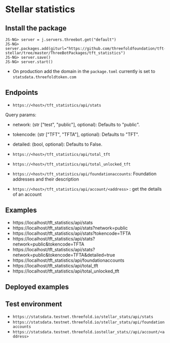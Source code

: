 # Stellar statistics

## Install the package

```python3
JS-NG> server = j.servers.threebot.get("default")
JS-NG> server.packages.add(giturl="https://github.com/threefoldfoundation/tft-stellar/tree/master/ThreeBotPackages/tft_statistics")
JS-NG> server.save()
JS-NG> server.start()
```

- On production add the domain in the `package.toml` currently is set to `statsdata.threefoldtoken.com`

## Endpoints

- `https://<host>/tft_statistics/api/stats`

 Query params:

  - network: (str ["test", "public"], optional): Defaults to "public".
  - tokencode: (str ["TFT", "TFTA"], optional): Defaults to "TFT".
  - detailed: (bool, optional): Defaults to False.

- `https://<host>/tft_statistics/api/total_tft`
- `https://<host>/tft_statistics/api/total_unlocked_tft`
- `https://<host>/tft_statistics/api/foundationaccounts`: Foundation addresses and their description
- `https://<host>/tft_statistics/api/account/<address>` : get the details of an account

## Examples

- https://localhost/tft_statistics/api/stats
- https://localhost/tft_statistics/api/stats?network=public
- https://localhost/tft_statistics/api/stats?tokencode=TFTA
- https://localhost/tft_statistics/api/stats?network=public&tokencode=TFTA
- https://localhost/tft_statistics/api/stats?network=public&tokencode=TFTA&detailed=true
- https://localhost/tft_statistics/api/foundationaccounts
- https://localhost/tft_statistics/api/total_tft
- https://localhost/tft_statistics/api/total_unlocked_tft

## Deployed examples

## Test environment

- `https://statsdata.testnet.threefold.io/stellar_stats/api/stats`
- `https://statsdata.testnet.threefold.io/stellar_stats/api/foundationaccounts`
- `https://statsdata.testnet.threefold.iostellar_stats//api/account/<address>`
